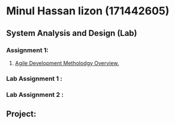 Minul Hassan lizon (171442605)
==================
## System Analysis and Design (Lab)

### Assignment 1:

1. [Agile Development Metholodgy Overview.](https://github.com/MinulHassanLizon/System-Analysis-and-Design/blob/MinulHassanLizon-Assignment-1/Agile%20development.pdf/)
### Lab Assignment 1 : 
### Lab Assignment 2 :
## Project:
